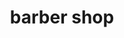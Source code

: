 ---
title: "barber shop"
url: /malappuram/barber-shop-kunnumpuram-kakkad-road/
shop: hairdresser
---